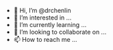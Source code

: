 - 👋 Hi, I’m @drchenlin
- 👀 I’m interested in ...
- 🌱 I’m currently learning ...
- 💞️ I’m looking to collaborate on ...
- 📫 How to reach me ...

<!---
drchenlin/drchenlin is a ✨ special ✨ repository because its `README.md` (this file) appears on your GitHub profile.
You can click the Preview link to take a look at your changes.
--->
